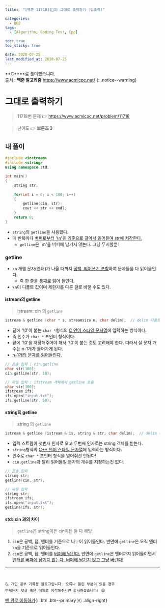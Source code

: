 ```yaml
---
title:  "[백준 11718][🤎3] 그대로 출력하기 (입출력)" 

categories:
  - BOJ
tags:
  - [Algorithm, Coding Test, Cpp]

toc: true
toc_sticky: true

date: 2020-07-25
last_modified_at: 2020-07-25
---
```


**C++**로 풀이했습니다.  
출처 : **백준 알고리즘** <https://www.acmicpc.net/>
{: .notice--warning}

# 그대로 출력하기

> 11718번 문제 👉 <https://www.acmicpc.net/problem/11718>

> 난이도 👉 **브론즈 3**

## 내 풀이

```cpp
#include <iostream>
#include <string>
using namespace std;

int main()
{
    string str;
    
    for(int i = 0; i < 100; i++)
    {
        getline(cin, str);
        cout << str << endl;
    }
    return 0;
}
```

- `string`의 `getline`을 사용했다.
- 매 반복마다 <u>버퍼로부터 '\n'을 기준으로 끊어서 읽어들여 str에 저장한다.</u>
  - `getline`은 '\n'을 버퍼에 남기지 않는다. 그냥 무시할뿐!


### getline

- `\n` 개행 문자(엔터)가 나올 때까지 <u>공백, 띄어쓰기 포함</u>하여 문자들을 다 읽어들인다.
  - 즉 한 줄을 통째로 읽어 들인다.
- `\n`이 디폴트 값이며 제한자를 다른 걸로 바꿀 수도 있다.

#### istream의 getline 

> istream::cin 의 `getline`

```cpp
istream & getline (char * s, streamsize n, char delim);  // delim 디폴트 값은 '\n'
```

- 끝에 '\0'이 붙는 `char *`형식의 <u>C 언어 스타일 문자열</u>에 입력하는 방식이다.
- 즉 인수가 `char *` 포인터 형식이다.
- 끝에 '\0'을 저장해주어야 해서 '\0'이 붙는 것도 고려해야 한다. 따라서 실 문자 개수는 n-1개가 들어가게 된다.
- <u>n-1개의 문자를 읽어들인다.</u>

```cpp
// 콘솔 입력 : cin.getline
char str[100];
cin.getline(str, 10);

// 파일 입력 : ifstream 객체에서 getline 호출
char str[100];
ifstream ifs;
ifs.open("input.txt");
ifs.getline(str, 50);
```

#### string의 getline

> string 의 `getline`

```cpp
istream & getline (istream & is, string & str, char delim);  // delim 디폴트 값은 '\n'
```

- 입력 스트림이 첫번재 인자로 오고 두번째 인자로는 string 객체를 받는다.
- `string`형식의 <u>C++ 언어 스타일 문자열</u>에 입력하는 방식이다.
- 인수로 `char *` 포인터 형식을 넣어줘선 안된다!
- `cin.getline`과 달리 읽어들일 문자의 개수를 지정하는건 없다.

```cpp
// 콘솔 입력 
string str;
getline(cin, str);

// 파일 입력 
string str;
ifstream ifs;
ifs.open("input.txt");
getline(ifs, str);
```

#### std::cin 과의 차이

> `getline`은 string이든 cin이든 둘 다 해당

1. `cin`은 공백, 탭, 엔터를 기준으로 나누어 읽어들인다. 반면에 `getline`은 오직 엔터 `\n`을 기준으로 읽어들인다.
2. `cin`은 공백, 탭, 엔터를 <u>버퍼에 남긴다.</u> 반면에 `getline`은 엔터까지 읽어들이면서 <u>엔터를 버퍼에 남기지 않는다. 버퍼에 남기지 않고 그냥 버린다!</u>

***
<br>

    🌜 개인 공부 기록용 블로그입니다. 오류나 틀린 부분이 있을 경우 
    언제든지 댓글 혹은 메일로 지적해주시면 감사하겠습니다! 😄

[맨 위로 이동하기](#){: .btn .btn--primary }{: .align-right}